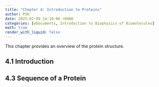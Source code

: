 ```yaml
---
title: "Chapter 4: Introduction to Proteins"
author: PSK
date: 2025-02-09 14:10:00 +0800
categories: [eDocuments, Introduction to Biophysics of Biomolecules]
math: true
render_with_liquid: false
---
```


 This chapter provides an overview of the protein structure.

## 4.1 Introduction

## 4.3 Sequence of a Protein
